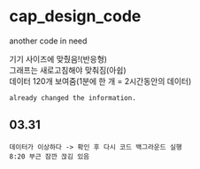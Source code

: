 # cap_design_code
another code in need

기기 사이즈에 맞췄음!(반응형)  
그래프는 새로고침해야 맞춰짐(아쉽)  
데이터 120개 보여줌(1분에 한 개 = 2시간동안의 데이터)  
```
already changed the information.
```
## 03.31
```
데이터가 이상하다 -> 확인 후 다시 코드 백그라운드 실행
8:20 부근 잠깐 끊김 있음
```
